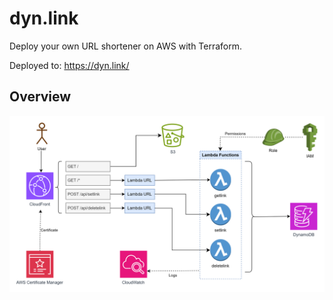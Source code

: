 # dyn.link

Deploy your own URL shortener on AWS with Terraform.

Deployed to: https://dyn.link/

## Overview

![Architecture](docs/dynlink-architecture.svg)
